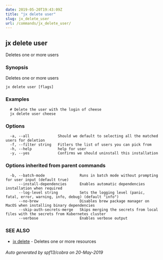 ```yaml
---
date: 2019-05-20T19:43:09Z
title: "jx delete user"
slug: jx_delete_user
url: /commands/jx_delete_user/
---
```

## jx delete user

Deletes one or more users

### Synopsis

Deletes one or more users

```
jx delete user [flags]
```

### Examples

```
  # Delete the user with the login of cheese
  jx delete user cheese
```

### Options

```
  -a, --all             Should we default to selecting all the matched users for deletion
  -f, --filter string   Fitlers the list of users you can pick from
  -h, --help            help for user
  -y, --yes             Confirms we should uninstall this installation
```

### Options inherited from parent commands

```
  -b, --batch-mode                Runs in batch mode without prompting for user input (default true)
      --install-dependencies      Enables automatic dependencies installation when required
      --log-level string          Sets the logging level (panic, fatal, error, warning, info, debug) (default "info")
      --no-brew                   Disables brew package manager on MacOS when installing binary dependencies
      --skip-auth-secrets-merge   Skips merging the secrets from local files with the secrets from Kubernetes cluster
      --verbose                   Enables verbose output
```

### SEE ALSO

* [jx delete](/commands/jx_delete/)	 - Deletes one or more resources

###### Auto generated by spf13/cobra on 20-May-2019
